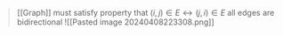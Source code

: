 >[[Graph]] must satisfy property that $(i,j) \in E \leftrightarrow (j,i)\in E$ 
>	all edges are bidirectional
![[Pasted image 20240408223308.png]]

